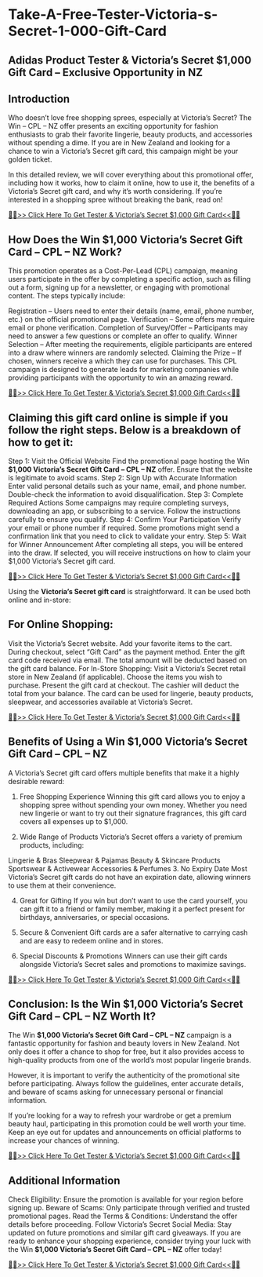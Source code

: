 # Take-A-Free-Tester-Victoria-s-Secret-1-000-Gift-Card
## Adidas Product Tester & Victoria’s Secret $1,000 Gift Card – Exclusive Opportunity in NZ
## Introduction
Who doesn’t love free shopping sprees, especially at Victoria’s Secret? The Win – CPL – NZ offer presents an exciting opportunity for fashion enthusiasts to grab their favorite lingerie, beauty products, and accessories without spending a dime. If you are in New Zealand and looking for a chance to win a Victoria’s Secret gift card, this campaign might be your golden ticket.

In this detailed review, we will cover everything about this promotional offer, including how it works, how to claim it online, how to use it, the benefits of a Victoria’s Secret gift card, and why it’s worth considering. If you’re interested in a shopping spree without breaking the bank, read on!

[🔴🔴>> Click Here To Get Tester & Victoria’s Secret $1,000 Gift Card<<🔴🔴](https://codsline.com/victorias-secret-gift-card/)


## How Does the Win $1,000 Victoria’s Secret Gift Card – CPL – NZ Work?
This promotion operates as a Cost-Per-Lead (CPL) campaign, meaning users participate in the offer by completing a specific action, such as filling out a form, signing up for a newsletter, or engaging with promotional content. The steps typically include:

Registration – Users need to enter their details (name, email, phone number, etc.) on the official promotional page.
Verification – Some offers may require email or phone verification.
Completion of Survey/Offer – Participants may need to answer a few questions or complete an offer to qualify.
Winner Selection – After meeting the requirements, eligible participants are entered into a draw where winners are randomly selected.
Claiming the Prize – If chosen, winners receive a which they can use for purchases.
This CPL campaign is designed to generate leads for marketing companies while providing participants with the opportunity to win an amazing reward.

[🔴🔴>> Click Here To Get Tester & Victoria’s Secret $1,000 Gift Card<<🔴🔴](https://codsline.com/victorias-secret-gift-card/)


## Claiming this gift card online is simple if you follow the right steps. Below is a breakdown of how to get it:

Step 1: Visit the Official Website
Find the promotional page hosting the Win **$1,000 Victoria’s Secret Gift Card – CPL – NZ** offer.
Ensure that the website is legitimate to avoid scams.
Step 2: Sign Up with Accurate Information
Enter valid personal details such as your name, email, and phone number.
Double-check the information to avoid disqualification.
Step 3: Complete Required Actions
Some campaigns may require completing surveys, downloading an app, or subscribing to a service.
Follow the instructions carefully to ensure you qualify.
Step 4: Confirm Your Participation
Verify your email or phone number if required.
Some promotions might send a confirmation link that you need to click to validate your entry.
Step 5: Wait for Winner Announcement
After completing all steps, you will be entered into the draw.
If selected, you will receive instructions on how to claim your $1,000 Victoria’s Secret gift card.

[🔴🔴>> Click Here To Get Tester & Victoria’s Secret $1,000 Gift Card<<🔴🔴](https://codsline.com/victorias-secret-gift-card/)

Using the **Victoria’s Secret gift card** is straightforward. It can be used both online and in-store:

## For Online Shopping:
Visit the Victoria’s Secret website.
Add your favorite items to the cart.
During checkout, select “Gift Card” as the payment method.
Enter the gift card code received via email.
The total amount will be deducted based on the gift card balance.
For In-Store Shopping:
Visit a Victoria’s Secret retail store in New Zealand (if applicable).
Choose the items you wish to purchase.
Present the gift card at checkout.
The cashier will deduct the total from your balance.
The card can be used for lingerie, beauty products, sleepwear, and accessories available at Victoria’s Secret.

[🔴🔴>> Click Here To Get Tester & Victoria’s Secret $1,000 Gift Card<<🔴🔴](https://codsline.com/victorias-secret-gift-card/)


## Benefits of Using a Win $1,000 Victoria’s Secret Gift Card – CPL – NZ
A Victoria’s Secret gift card offers multiple benefits that make it a highly desirable reward:

1. Free Shopping Experience
Winning this gift card allows you to enjoy a shopping spree without spending your own money. Whether you need new lingerie or want to try out their signature fragrances, this gift card covers all expenses up to $1,000.

2. Wide Range of Products
Victoria’s Secret offers a variety of premium products, including:

Lingerie & Bras
Sleepwear & Pajamas
Beauty & Skincare Products
Sportswear & Activewear
Accessories & Perfumes
3. No Expiry Date
Most Victoria’s Secret gift cards do not have an expiration date, allowing winners to use them at their convenience.

4. Great for Gifting
If you win but don’t want to use the card yourself, you can gift it to a friend or family member, making it a perfect present for birthdays, anniversaries, or special occasions.

5. Secure & Convenient
Gift cards are a safer alternative to carrying cash and are easy to redeem online and in stores.

6. Special Discounts & Promotions
Winners can use their gift cards alongside Victoria’s Secret sales and promotions to maximize savings.

[🔴🔴>> Click Here To Get Tester & Victoria’s Secret $1,000 Gift Card<<🔴🔴](https://codsline.com/victorias-secret-gift-card/)


## Conclusion: Is the Win $1,000 Victoria’s Secret Gift Card – CPL – NZ Worth It?
The Win **$1,000 Victoria’s Secret Gift Card – CPL – NZ** campaign is a fantastic opportunity for fashion and beauty lovers in New Zealand. Not only does it offer a chance to shop for free, but it also provides access to high-quality products from one of the world’s most popular lingerie brands.

However, it is important to verify the authenticity of the promotional site before participating. Always follow the guidelines, enter accurate details, and beware of scams asking for unnecessary personal or financial information.

If you’re looking for a way to refresh your wardrobe or get a premium beauty haul, participating in this promotion could be well worth your time. Keep an eye out for updates and announcements on official platforms to increase your chances of winning.

[🔴🔴>> Click Here To Get Tester & Victoria’s Secret $1,000 Gift Card<<🔴🔴](https://codsline.com/victorias-secret-gift-card/)


## Additional Information
Check Eligibility: Ensure the promotion is available for your region before signing up.
Beware of Scams: Only participate through verified and trusted promotional pages.
Read the Terms & Conditions: Understand the offer details before proceeding.
Follow Victoria’s Secret Social Media: Stay updated on future promotions and similar gift card giveaways.
If you are ready to enhance your shopping experience, consider trying your luck with the Win **$1,000 Victoria’s Secret Gift Card – CPL – NZ** offer today!



[🔴🔴>> Click Here To Get Tester & Victoria’s Secret $1,000 Gift Card<<🔴🔴](https://codsline.com/victorias-secret-gift-card/)
